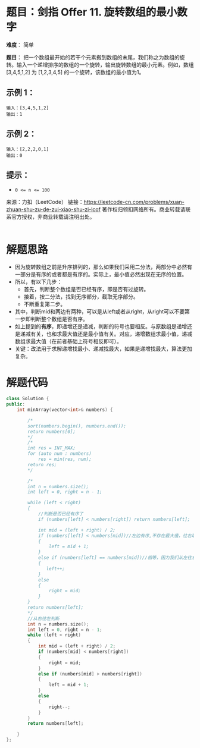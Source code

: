 # 题目：剑指 Offer 11. 旋转数组的最小数字
**难度**： 简单

**题目**：
把一个数组最开始的若干个元素搬到数组的末尾，我们称之为数组的旋转。输入一个递增排序的数组的一个旋转，输出旋转数组的最小元素。例如，数组 [3,4,5,1,2] 为 [1,2,3,4,5] 的一个旋转，该数组的最小值为1。







## 示例 1：

```
输入：[3,4,5,1,2]
输出：1
```

## 示例 2：

```
输入：[2,2,2,0,1]
输出：0
```



## 提示：

- `0 <= n <= 100`

  

来源：力扣（LeetCode）
链接：https://leetcode-cn.com/problems/xuan-zhuan-shu-zu-de-zui-xiao-shu-zi-lcof
著作权归领扣网络所有。商业转载请联系官方授权，非商业转载请注明出处。
<br>
<br>

# 解题思路
- 因为旋转数组之前是升序排列的，那么如果我们采用二分法，两部分中必然有一部分是有序的或者都是有序的。实际上，最小值必然出现在无序的位置。
- 所以，有以下几步：
  - 首先，判断整个数组是否已经有序，即是否有过旋转。
  - 接着，按二分法，找到无序部分，截取无序部分。
  - 不断重复第二步。
- 其中，判断mid和两边有两种，可以是从left或者从right，从right可以不要第一步即判断整个数组是否有序。
- 如上提到的**有序**，即递增还是递减，判断的符号也要相反。与原数组是递增还是递减有关，也和求最大值还是最小值有关。对应，递增数组求最小值，递减数组求最大值（在前者基础上符号相反即可）。
- 关键：改法用于求解递增找最小、递减找最大，如果是递增找最大，算法更加复杂。

# 解题代码


```cpp
class Solution {
public:
    int minArray(vector<int>& numbers) {

        /*
        sort(numbers.begin(), numbers.end());
        return numbers[0];
        */
        /*
        int res = INT_MAX;
        for (auto num : numbers)
            res = min(res, num);
        return res;
        */

        /*
        int n = numbers.size();
        int left = 0, right = n - 1;

        while (left < right)
        {
            //判断是否已经有序了
            if (numbers[left] < numbers[right]) return numbers[left];

            int mid = (left + right) / 2;
            if (numbers[left] < numbers[mid])//左边有序,不存在最大值，往右取
            {
                left = mid + 1;
            }
            else if (numbers[left] == numbers[mid])//相等，因为我们从左往右判断，left++
            {
               left++;
            }
            else
            {
                right = mid;
            }
        }
        return numbers[left];
        */
        //从右往左判断
        int n = numbers.size();
        int left = 0, right = n - 1;
        while (left < right)
        {
            int mid = (left + right) / 2;
            if (numbers[mid] < numbers[right])
            {
                right = mid;
            }
            else if (numbers[mid] > numbers[right])
            {
                left = mid + 1;
            }
            else
            {
                right--;
            }
        }
        return numbers[left];

    }
};
```




